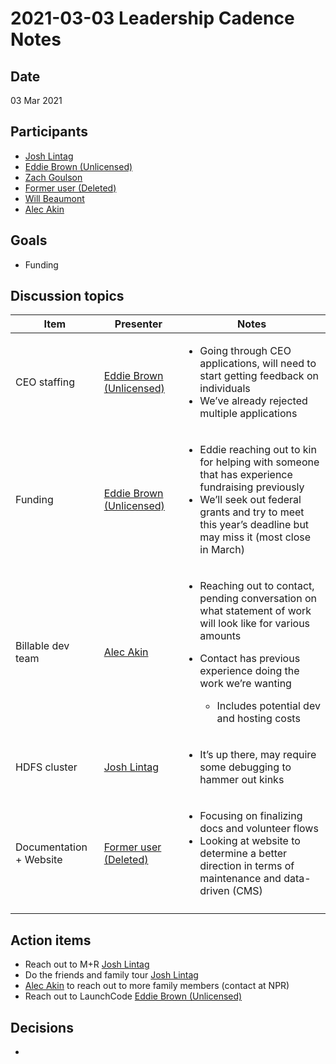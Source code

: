 # 2021-03-03 Leadership Cadence Notes

## Date <a href="#id-2021-03-03leadershipcadencenotes-date" id="id-2021-03-03leadershipcadencenotes-date"></a>

03 Mar 2021

## Participants <a href="#id-2021-03-03leadershipcadencenotes-participants" id="id-2021-03-03leadershipcadencenotes-participants"></a>

* [Josh Lintag](https://pdap.atlassian.net/wiki/people/5f20c61fc9c094001c5d32ca?ref=confluence)
* [Eddie Brown (Unlicensed)](https://pdap.atlassian.net/wiki/people/5fd63e354d2179006ecbcb80?ref=confluence)
* [Zach Goulson](https://pdap.atlassian.net/wiki/people/5f1f8319ef11df0025869e21?ref=confluence)
* [Former user (Deleted)](https://pdap.atlassian.net/wiki/people/5f8f95be40588b0077ed830a?ref=confluence)
* [Will Beaumont](https://pdap.atlassian.net/wiki/people/5e9c6021ca2a1d0c2e249bab?ref=confluence)
* [Alec Akin](https://pdap.atlassian.net/wiki/people/60319bf02a42cc0069af9ac8?ref=confluence)

## Goals <a href="#id-2021-03-03leadershipcadencenotes-goals" id="id-2021-03-03leadershipcadencenotes-goals"></a>

* Funding

## Discussion topics <a href="#id-2021-03-03leadershipcadencenotes-discussiontopics" id="id-2021-03-03leadershipcadencenotes-discussiontopics"></a>

| Item                    | Presenter                                                                                                  | Notes                                                                                                                                                                                                                                                              |
| ----------------------- | ---------------------------------------------------------------------------------------------------------- | ------------------------------------------------------------------------------------------------------------------------------------------------------------------------------------------------------------------------------------------------------------------ |
| CEO staffing            | [Eddie Brown (Unlicensed)](https://pdap.atlassian.net/wiki/people/5fd63e354d2179006ecbcb80?ref=confluence) | <ul><li>Going through CEO applications, will need to start getting feedback on individuals</li><li>We’ve already rejected multiple applications</li></ul>                                                                                                          |
| Funding                 | [Eddie Brown (Unlicensed)](https://pdap.atlassian.net/wiki/people/5fd63e354d2179006ecbcb80?ref=confluence) | <ul><li>Eddie reaching out to kin for helping with someone that has experience fundraising previously</li><li>We’ll seek out federal grants and try to meet this year’s deadline but may miss it (most close in March)</li></ul>                                   |
| Billable dev team       | [Alec Akin](https://pdap.atlassian.net/wiki/people/60319bf02a42cc0069af9ac8?ref=confluence)                | <ul><li>Reaching out to contact, pending conversation on what statement of work will look like for various amounts</li><li><p>Contact has previous experience doing the work we’re wanting</p><ul><li>Includes potential dev and hosting costs</li></ul></li></ul> |
| HDFS cluster            | [Josh Lintag](https://pdap.atlassian.net/wiki/people/5f20c61fc9c094001c5d32ca?ref=confluence)              | <ul><li>It’s up there, may require some debugging to hammer out kinks</li></ul>                                                                                                                                                                                    |
| Documentation + Website | [Former user (Deleted)](https://pdap.atlassian.net/wiki/people/5f8f95be40588b0077ed830a?ref=confluence)    | <ul><li>Focusing on finalizing docs and volunteer flows</li><li>Looking at website to determine a better direction in terms of maintenance and data-driven (CMS)</li></ul>                                                                                         |
|                         |                                                                                                            |                                                                                                                                                                                                                                                                    |

## Action items <a href="#id-2021-03-03leadershipcadencenotes-actionitems" id="id-2021-03-03leadershipcadencenotes-actionitems"></a>

* Reach out to M+R [Josh Lintag](https://pdap.atlassian.net/wiki/people/5f20c61fc9c094001c5d32ca?ref=confluence)
* Do the friends and family tour [Josh Lintag](https://pdap.atlassian.net/wiki/people/5f20c61fc9c094001c5d32ca?ref=confluence)
* [Alec Akin](https://pdap.atlassian.net/wiki/people/60319bf02a42cc0069af9ac8?ref=confluence) to reach out to more family members (contact at NPR)
* Reach out to LaunchCode [Eddie Brown (Unlicensed)](https://pdap.atlassian.net/wiki/people/5fd63e354d2179006ecbcb80?ref=confluence)

## Decisions <a href="#id-2021-03-03leadershipcadencenotes-decisions" id="id-2021-03-03leadershipcadencenotes-decisions"></a>

*
